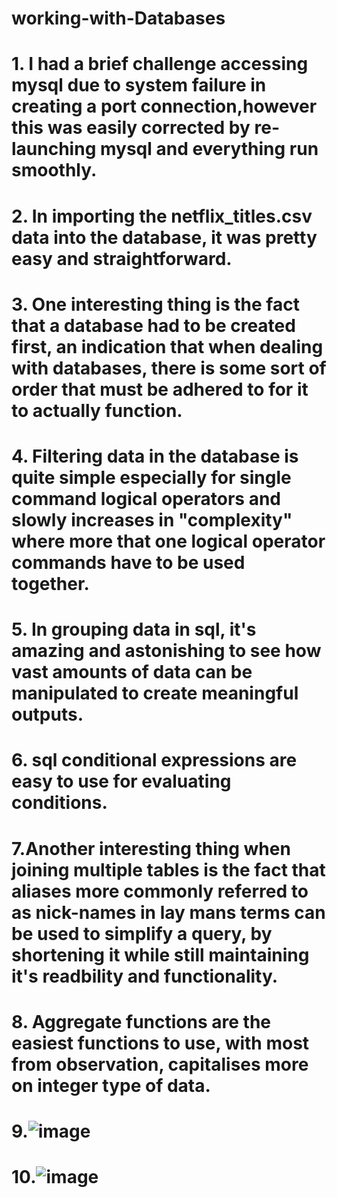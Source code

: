 # working-with-Databases

# 1. I had a brief challenge accessing mysql due to system failure in creating a port connection,however this was easily corrected by re-launching mysql and everything run smoothly.

# 2. In importing the netflix_titles.csv data into the database, it was pretty easy and straightforward.  

# 3. One interesting thing is the fact that a database had to be created first, an indication that when dealing with databases, there is some sort of order that must be adhered to for it to actually function.

# 4. Filtering data in the database is quite simple especially for single command logical operators and slowly increases in "complexity" where more that one logical operator commands have to be used together. 

# 5. In grouping data in sql, it's amazing and astonishing to see how vast amounts of data can be manipulated to create meaningful outputs.

# 6. sql conditional expressions are easy to use for evaluating conditions.

# 7.Another interesting thing when joining multiple tables is the fact that aliases more commonly referred to as nick-names in lay mans terms can be used to simplify a query, by shortening it while still maintaining it's readbility and functionality.

# 8. Aggregate functions are the easiest functions to use, with most from observation, capitalises more on integer type of data.

# 9.![image](https://github.com/lorgan-otieno/working-with-Databses/assets/81687834/a57b255d-0215-4ba1-a554-73654e2d4ad1)

# 10.![image](https://github.com/lorgan-otieno/working-with-Databses/assets/81687834/0fe168cd-46c6-4b89-b092-edbaf4a4891e)


